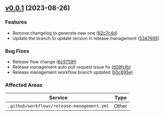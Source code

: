 
            
## [v0.0.1](https://github.com/CHTFH/release-management-action/compare/0.0.0...v0.0.1) (2023-08-26)

### Features

* Remove changelog to generate new one ([62c7c4d](https://github.com/CHTFH/release-management-action/commit/62c7c4dfac87d1620395aa37182adf9697a833d8))
* Update the branch to update version in release management ([5347695](https://github.com/CHTFH/release-management-action/commit/534769542a1ea25d0e8956368a881098316bb454))

### Bug Fixes

* Release flow change ([6c9759f](https://github.com/CHTFH/release-management-action/commit/6c9759f1c5fb7ce13dfb84867ac109195f1de598))
* Release management auto pull request issue fix ([d09fcfb](https://github.com/CHTFH/release-management-action/commit/d09fcfb32424ce9f82204570030d4f5c9f61bccb))
* Release management workflow branch updated ([b5c695e](https://github.com/CHTFH/release-management-action/commit/b5c695e55436052be09ef4392b119e287776f43d))


### Affected Areas
| **Service**        | **Type**                                         |
|--------------------|---------------------------------------------------------|
| `.github/workflows/release-management.yml` | Other |
<!--- EOR(End Of Release : [v0.0.1]) -->

            
        